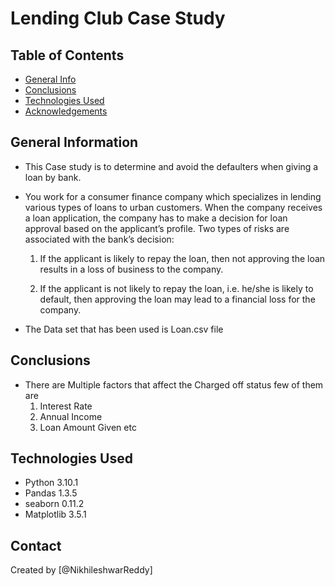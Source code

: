 # Lending Club Case Study


## Table of Contents

* [General Info](#general-information)
* [Conclusions](#conclusions)
* [Technologies Used](#technologies-used)
* [Acknowledgements](#acknowledgements)


## General Information

- This Case study is to determine and avoid the defaulters when giving a loan by bank.

- You work for a consumer finance company which specializes in lending various types of loans to urban customers. 
  When the company receives a loan application, the company has to make a decision for loan approval based on the applicant’s profile. 
  Two types of risks are associated with the bank’s decision:

  1) If the applicant is likely to repay the loan, then not approving the loan results in a loss of business to the company.

  2) If the applicant is not likely to repay the loan, i.e. he/she is likely to default, then approving the loan may lead to a financial loss for the company.

- The Data set that has been used is Loan.csv file


## Conclusions

- There are Multiple factors that affect the Charged off status few of them are
    1) Interest Rate
    2) Annual Income
    3) Loan Amount Given etc


## Technologies Used
- Python 3.10.1
- Pandas 1.3.5
- seaborn 0.11.2
- Matplotlib 3.5.1 


## Contact
Created by [@NikhileshwarReddy]
